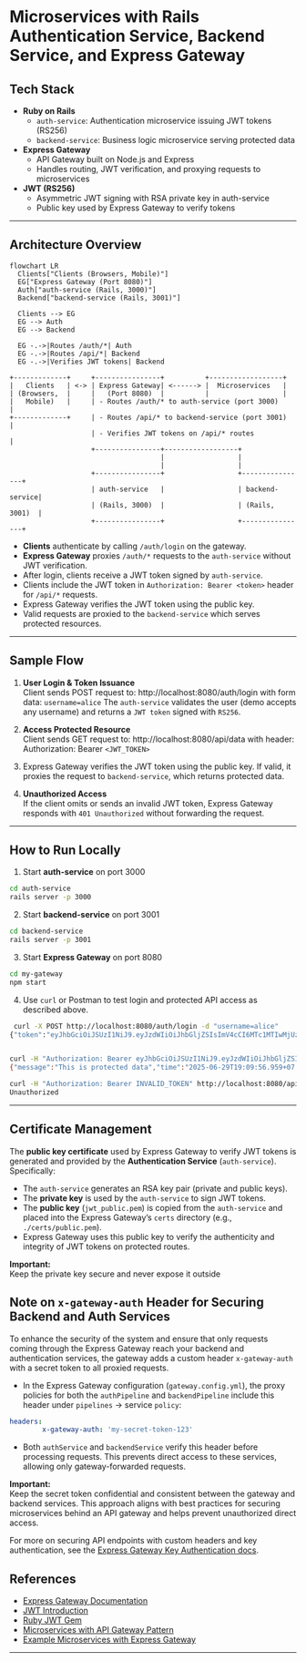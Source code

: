 # Microservices with Rails Authentication Service, Backend Service, and Express Gateway

## Tech Stack

- **Ruby on Rails**
    - `auth-service`: Authentication microservice issuing JWT tokens (RS256)
    - `backend-service`: Business logic microservice serving protected data
- **Express Gateway**
    - API Gateway built on Node.js and Express
    - Handles routing, JWT verification, and proxying requests to microservices
- **JWT (RS256)**
    - Asymmetric JWT signing with RSA private key in auth-service
    - Public key used by Express Gateway to verify tokens

---

## Architecture Overview
```mermaid
flowchart LR
  Clients["Clients (Browsers, Mobile)"]
  EG["Express Gateway (Port 8080)"]
  Auth["auth-service (Rails, 3000)"]
  Backend["backend-service (Rails, 3001)"]

  Clients --> EG
  EG --> Auth
  EG --> Backend

  EG -.->|Routes /auth/*| Auth
  EG -.->|Routes /api/*| Backend
  EG -.->|Verifies JWT tokens| Backend
```
```text
+-------------+     +----------------+          +------------------+
|   Clients   | <-> | Express Gateway| <------> |  Microservices   |
| (Browsers,  |     |   (Port 8080)  |          |                  |
|   Mobile)   |     | - Routes /auth/* to auth-service (port 3000)         |
+-------------+     | - Routes /api/* to backend-service (port 3001)       |
                    | - Verifies JWT tokens on /api/* routes                |
                    +----------------+------------------+
                                     |                  |
                                     |                  |
                    +----------------+                  +----------------+
                    | auth-service   |                  | backend-service|
                    | (Rails, 3000)  |                  | (Rails, 3001)  |
                    +----------------+                  +----------------+
```

- **Clients** authenticate by calling `/auth/login` on the gateway.
- **Express Gateway** proxies `/auth/*` requests to the `auth-service` without JWT verification.
- After login, clients receive a JWT token signed by `auth-service`.
- Clients include the JWT token in `Authorization: Bearer <token>` header for `/api/*` requests.
- Express Gateway verifies the JWT token using the public key.
- Valid requests are proxied to the `backend-service` which serves protected resources.

---

## Sample Flow

1. **User Login & Token Issuance**  
   Client sends POST request to:  http://localhost:8080/auth/login with form data: `username=alice`
   The `auth-service` validates the user (demo accepts any username) and returns a `JWT token` signed with `RS256`.

2. **Access Protected Resource**  
   Client sends GET request to:  http://localhost:8080/api/data with header:  Authorization: Bearer `<JWT_TOKEN>`

3. Express Gateway verifies the JWT token using the public key. If valid, it proxies the request to `backend-service`, which returns protected data.

3. **Unauthorized Access**  
   If the client omits or sends an invalid JWT token, Express Gateway responds with `401 Unauthorized` without forwarding the request.

---

## How to Run Locally

1. Start **auth-service** on port 3000
```bash
cd auth-service
rails server -p 3000
```
2. Start **backend-service** on port 3001
```bash
cd backend-service
rails server -p 3001
```
3. Start **Express Gateway** on port 8080
```bash
cd my-gateway
npm start
```
4. Use `curl` or Postman to test login and protected API access as described above.
```bash
 curl -X POST http://localhost:8080/auth/login -d "username=alice"
{"token":"eyJhbGciOiJSUzI1NiJ9.eyJzdWIiOiJhbGljZSIsImV4cCI6MTc1MTIwMjUzNn0.R4a2vYWPz85LD0cnNXm5IoEp154g3JLclaLEPG78GZkqDkq4amNCILO74qLhy1HvU1xUyioNVufmxJrtjsfKsVf_LNgNnyzpdREYPiW2uF8--PULHLKfyl2YU41si0m9BEovB_FSkGXcVNA4ASi4w7bYKyJNu5RjK1Mq1wMaqETaqYm68yFjRMwXU9dRo20_Smg8BtLPFeX9pxd2j8V3T1rDLJncaRAHOBuSDXqjEwz_Kp29M7kjaVcHvddEMs5YAiCKO8FYyTPX9R_ZS01UboaeWMGtJD5tQ35eUWz91weQsSKAbdPAzJWvkJl95tYHqLONSruqy_JJYZHt20zyAw"}


curl -H "Authorization: Bearer eyJhbGciOiJSUzI1NiJ9.eyJzdWIiOiJhbGljZSIsImV4cCI6MTc1MTIwMjUzNn0.R4a2vYWPz85LD0cnNXm5IoEp154g3JLclaLEPG78GZkqDkq4amNCILO74qLhy1HvU1xUyioNVufmxJrtjsfKsVf_LNgNnyzpdREYPiW2uF8--PULHLKfyl2YU41si0m9BEovB_FSkGXcVNA4ASi4w7bYKyJNu5RjK1Mq1wMaqETaqYm68yFjRMwXU9dRo20_Smg8BtLPFeX9pxd2j8V3T1rDLJncaRAHOBuSDXqjEwz_Kp29M7kjaVcHvddEMs5YAiCKO8FYyTPX9R_ZS01UboaeWMGtJD5tQ35eUWz91weQsSKAbdPAzJWvkJl95tYHqLONSruqy_JJYZHt20zyAw" http://localhost:8080/api/data
{"message":"This is protected data","time":"2025-06-29T19:09:56.959+07:00"}

curl -H "Authorization: Bearer INVALID_TOKEN" http://localhost:8080/api/data
Unauthorized
```
---
## Certificate Management

The **public key certificate** used by Express Gateway to verify JWT tokens is generated and provided by the **Authentication Service** (`auth-service`). Specifically:

- The `auth-service` generates an RSA key pair (private and public keys).
- The **private key** is used by the `auth-service` to sign JWT tokens.
- The **public key** (`jwt_public.pem`) is copied from the `auth-service` and placed into the Express Gateway’s `certs` directory (e.g., `./certs/public.pem`).
- Express Gateway uses this public key to verify the authenticity and integrity of JWT tokens on protected routes.

**Important:**  
Keep the private key secure and never expose it outside

## Note on `x-gateway-auth` Header for Securing Backend and Auth Services

To enhance the security of the system and ensure that only requests coming through the Express Gateway reach your backend and authentication services, the gateway adds a custom header `x-gateway-auth` with a secret token to all proxied requests.

- In the Express Gateway configuration (`gateway.config.yml`), the proxy policies for both the `authPipeline` and `backendPipeline` include this header under `pipelines` -> service `policy`:
```yml
headers:
        x-gateway-auth: 'my-secret-token-123' 
```
- Both `authService` and `backendService` verify this header before processing requests. This prevents direct access to these services, allowing only gateway-forwarded requests.

**Important:**  
  Keep the secret token confidential and consistent between the gateway and backend services. This approach aligns with best practices for securing microservices behind an API gateway and helps prevent unauthorized direct access.

For more on securing API endpoints with custom headers and key authentication, see the [Express Gateway Key Authentication docs](https://www.express-gateway.io/implementing-key-auth/).
## References

- [Express Gateway Documentation](https://www.express-gateway.io/docs/)
- [JWT Introduction](https://jwt.io/introduction/)
- [Ruby JWT Gem](https://github.com/jwt/ruby-jwt)
- [Microservices with API Gateway Pattern](https://microservices.io/patterns/apigateway.html)
- [Example Microservices with Express Gateway](https://dev.to/naseef012/create-a-microservices-app-with-dockerized-express-api-gateway-1kf9)
---
